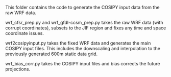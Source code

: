   This folder contains the code to generate the COSIPY input data from the raw WRF data.
  
  wrf_cfsr_prep.py and wrf_gfdl-ccsm_prep.py takes the raw WRF data (with corrupt coordinates), subsets to the JIF region and fixes any time and space coordinate issues.
  
  wrf2cosipyinput.py takes the fixed WRF data and generates the main COSIPY input files. This includes the downscaling and interpolation to the previously generated 600m static data grid.
  
  wrf_bias_corr.py takes the COSIPY input files and bias corrects the future projections.
